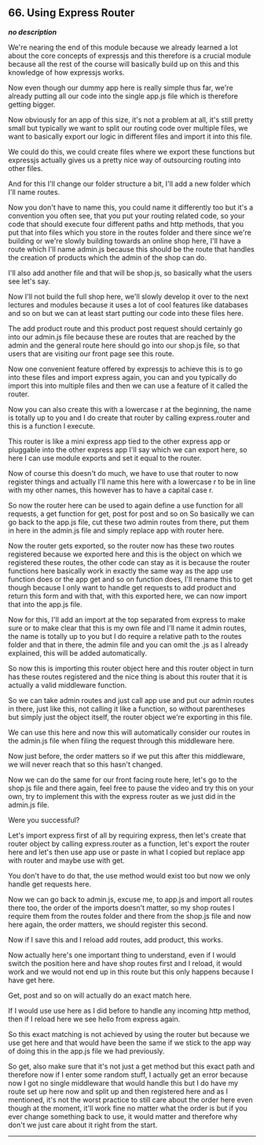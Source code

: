 ## 66. Using Express Router

<strong><em>no description</em></strong>

We're nearing the end of this module because we already learned a lot about the
core concepts of expressjs and this therefore is a crucial module because all
the rest of the course will basically build up on this and this knowledge of how
expressjs works. 

Now even though our dummy app here is really simple thus far, we're already
putting all our code into the single app.js file which is therefore getting
bigger. 

Now obviously for an app of this size, it's not a problem at all, it's still
pretty small but typically we want to split our routing code over multiple
files, we want to basically export our logic in different files and import it
into this file. 

We could do this, we could create files where we export these functions but
expressjs actually gives us a pretty nice way of outsourcing routing into other
files. 

And for this I'll change our folder structure a bit, I'll add a new folder which
I'll name routes. 

Now you don't have to name this, you could name it differently too but it's a
convention you often see, that you put your routing related code, so your code
that should execute four different paths and http methods, that you put that
into files which you store in the routes folder and there since we're building
or we're slowly building towards an online shop here, I'll have a route which
I'll name admin.js because this should be the route that handles the creation of
products which the admin of the shop can do. 

I'll also add another file and that will be shop.js, so basically what the users
see let's say. 

Now I'll not build the full shop here, we'll slowly develop it over to the next
lectures and modules because it uses a lot of cool features like databases and
so on but we can at least start putting our code into these files here. 

The add product route and this product post request should certainly go into our
admin.js file because these are routes that are reached by the admin and the
general route here should go into our shop.js file, so that users that are
visiting our front page see this route. 

Now one convenient feature offered by expressjs to achieve this is to go into
these files and import express again, you can and you typically do import this
into multiple files and then we can use a feature of it called the router. 

Now you can also create this with a lowercase r at the beginning, the name is
totally up to you and I do create that router by calling express.router and this
is a function I execute. 

This router is like a mini express app tied to the other express app or
pluggable into the other express app I'll say which we can export here, so here
I can use module exports and set it equal to the router. 

Now of course this doesn't do much, we have to use that router to now register
things and actually I'll name this here with a lowercase r to be in line with my
other names, this however has to have a capital case r. 

So now the router here can be used to again define a use function for all
requests, a get function for get, post for post and so on So basically we can go
back to the app.js file, cut these two admin routes from there, put them in here
in the admin.js file and simply replace app with router here. 

Now the router gets exported, so the router now has these two routes registered
because we exported here and this is the object on which we registered these
routes, the other code can stay as it is because the router functions here
basically work in exactly the same way as the app use function does or the app
get and so on function does, I'll rename this to get though because I only want
to handle get requests to add product and return this form and with that, with
this exported here, we can now import that into the app.js file. 

Now for this, I'll add an import at the top separated from express to make sure
or to make clear that this is my own file and I'll name it admin routes, the
name is totally up to you but I do require a relative path to the routes folder
and that in there, the admin file and you can omit the .js as I already
explained, this will be added automatically. 

So now this is importing this router object here and this router object in turn
has these routes registered and the nice thing is about this router that it is
actually a valid middleware function. 

So we can take admin routes and just call app use and put our admin routes in
there, just like this, not calling it like a function, so without parentheses
but simply just the object itself, the router object we're exporting in this
file. 

We can use this here and now this will automatically consider our routes in the
admin.js file when filing the request through this middleware here. 

Now just before, the order matters so if we put this after this middleware, we
will never reach that so this hasn't changed. 

Now we can do the same for our front facing route here, let's go to the shop.js
file and there again, feel free to pause the video and try this on your own, try
to implement this with the express router as we just did in the admin.js file. 

Were you successful? 

Let's import express first of all by requiring express, then let's create that
router object by calling express.router as a function, let's export the router
here and let's then use app use or paste in what I copied but replace app with
router and maybe use with get. 

You don't have to do that, the use method would exist too but now we only handle
get requests here. 

Now we can go back to admin.js, excuse me, to app.js and import all routes there
too, the order of the imports doesn't matter, so my shop routes I require them
from the routes folder and there from the shop.js file and now here again, the
order matters, we should register this second. 

Now if I save this and I reload add routes, add product, this works. 

Now actually here's one important thing to understand, even if I would switch
the position here and have shop routes first and I reload, it would work and we
would not end up in this route but this only happens because I have get here. 

Get, post and so on will actually do an exact match here. 

If I would use use here as I did before to handle any incoming http method, then
if I reload here we see hello from express again. 

So this exact matching is not achieved by using the router but because we use
get here and that would have been the same if we stick to the app way of doing
this in the app.js file we had previously. 

So get, also make sure that it's not just a get method but this exact path and
therefore now if I enter some random stuff, I actually get an error because now
I got no single middleware that would handle this but I do have my route set up
here now and split up and then registered here and as I mentioned, it's not the
worst practice to still care about the order here even though at the moment,
it'll work fine no matter what the order is but if you ever change something
back to use, it would matter and therefore why don't we just care about it right
from the start. 

---
